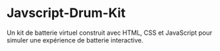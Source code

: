 # Javscript-Drum-Kit
Un kit de batterie virtuel construit avec HTML, CSS et JavaScript pour simuler une expérience de batterie interactive.
